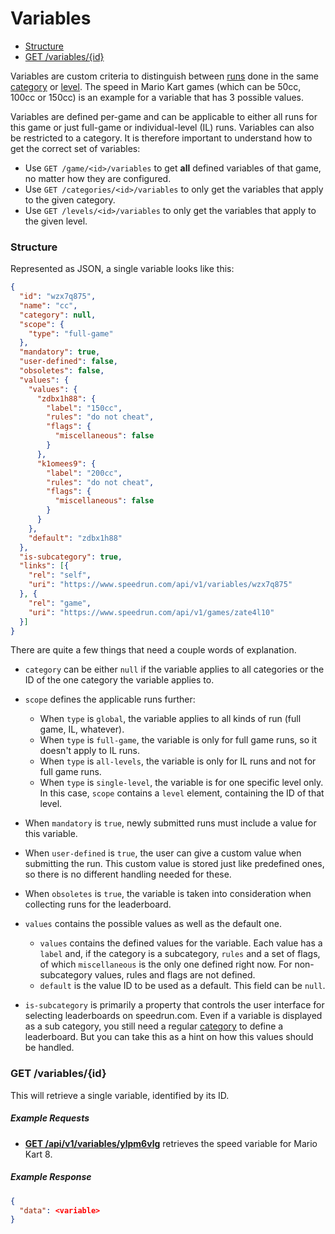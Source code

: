 # Variables

* [Structure](#structure)
* [GET /variables/{id}](#get-variablesid)

Variables are custom criteria to distinguish between [runs](runs.md) done in the same
[category](categories.md) or [level](levels.md). The speed in Mario Kart games (which can be
50cc, 100cc or 150cc) is an example for a variable that has 3 possible values.

Variables are defined per-game and can be applicable to either all runs for this game or just
full-game or individual-level (IL) runs. Variables can also be restricted to a category. It is
therefore important to understand how to get the correct set of variables:

* Use ``GET /game/<id>/variables`` to get **all** defined variables of that game, no matter how they
  are configured.
* Use ``GET /categories/<id>/variables`` to only get the variables that apply to the given category.
* Use ``GET /levels/<id>/variables`` to only get the variables that apply to the given level.

### Structure

Represented as JSON, a single variable looks like this:

```json
{
  "id": "wzx7q875",
  "name": "cc",
  "category": null,
  "scope": {
    "type": "full-game"
  },
  "mandatory": true,
  "user-defined": false,
  "obsoletes": false,
  "values": {
    "values": {
      "zdbx1h88": {
        "label": "150cc",
        "rules": "do not cheat",
        "flags": {
          "miscellaneous": false
        }
      },
      "k1omees9": {
        "label": "200cc",
        "rules": "do not cheat",
        "flags": {
          "miscellaneous": false
        }
      }
    },
    "default": "zdbx1h88"
  },
  "is-subcategory": true,
  "links": [{
    "rel": "self",
    "uri": "https://www.speedrun.com/api/v1/variables/wzx7q875"
  }, {
    "rel": "game",
    "uri": "https://www.speedrun.com/api/v1/games/zate4l10"
  }]
}
```

There are quite a few things that need a couple words of explanation.

* ``category`` can be either ``null`` if the variable applies to all categories or the ID of the one
  category the variable applies to.

* ``scope`` defines the applicable runs further:

  * When ``type`` is ``global``, the variable applies to all kinds of run (full game, IL, whatever).
  * When ``type`` is ``full-game``, the variable is only for full game runs, so it doesn't apply
    to IL runs.
  * When ``type`` is ``all-levels``, the variable is only for IL runs and not for full game runs.
  * When ``type`` is ``single-level``, the variable is for one specific level only. In this case,
    ``scope`` contains a ``level`` element, containing the ID of that level.

* When ``mandatory`` is ``true``, newly submitted runs must include a value for this variable.

* When ``user-defined`` is ``true``, the user can give a custom value when submitting the run. This
  custom value is stored just like predefined ones, so there is no different handling needed for
  these.

* When ``obsoletes`` is ``true``, the variable is taken into consideration when collecting runs for
  the leaderboard.

* ``values`` contains the possible values as well as the default one.

  * ``values`` contains the defined values for the variable. Each value has a ``label`` and, if
    the category is a subcategory, ``rules`` and a set of flags, of which ``miscellaneous`` is the
    only one defined right now. For non-subcategory values, rules and flags are not defined.
  * ``default`` is the value ID to be used as a default. This field can be ``null``.

* ``is-subcategory`` is primarily a property that controls the user interface for selecting
  leaderboards on speedrun.com. Even if a variable is displayed as a sub category, you still need
  a regular [category](categories.md) to define a leaderboard. But you can take this as a hint on
  how this values should be handled.

### GET /variables/{id}

This will retrieve a single variable, identified by its ID.

##### Example Requests

* [**GET /api/v1/variables/ylpm6vlg**](https://www.speedrun.com/api/v1/variables/ylpm6vlg) retrieves the
  speed variable for Mario Kart 8.

##### Example Response

```json
{
  "data": <variable>
}
```
